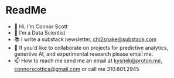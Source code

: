 # ReadMe
- 👋 Hi, I’m Connor Scott 
- 👀 I’m a Data Scientist 
- 📚 I write a substack newsletter, chi2snake@substack.com 
- 💞️ If you'd like to collaborate on projects for predictive analytics, genertive AI, and experimental research please email me. 
- 📫 How to reach me send me an email at kysnek@proton.me, connorscottjcs@gmail.com or call me 310.801.2945

